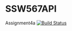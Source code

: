 # SSW567API
Assignment4a
[![Build Status](https://app.travis-ci.com/jingyi199858/SSW567API.svg?branch=main)](https://app.travis-ci.com/jingyi199858/SSW567API)
